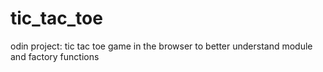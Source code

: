 # tic_tac_toe
odin project: tic tac toe game in the browser to better understand module and factory functions
